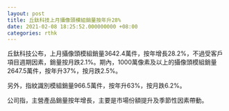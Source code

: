 ```yaml
---
layout: post
title: 丘鈦科技上月攝像頭模組銷量按年升28%
date: 2021-02-08 18:25:52.000000000 +08:00
categories: rthk
---
```


丘鈦科技公布，上月攝像頭模組銷量3642.4萬件，按年增長28.2%，不過受客戶項目週期因素，銷量按月跌2.1%。期內，1000萬像素及以上的攝像頭模組銷量2647.5萬件，按年升37%，按月跌2.5%。

另外，指紋識別模組銷量966.5萬件，按年升63%，按月跌6.2%。

公司指，主營產品銷量按年增長，主要是市場份額提升及季節性因素帶動。
